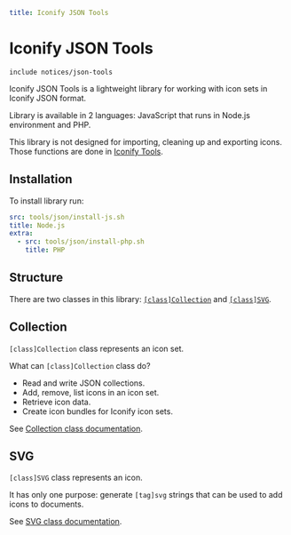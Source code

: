 ```yaml
title: Iconify JSON Tools
```

# Iconify JSON Tools

`include notices/json-tools`

Iconify JSON Tools is a lightweight library for working with icon sets in Iconify JSON format.

Library is available in 2 languages: JavaScript that runs in Node.js environment and PHP.

This library is not designed for importing, cleaning up and exporting icons. Those functions are done in [Iconify Tools](../node/index.md).

## Installation

To install library run:

```yaml
src: tools/json/install-js.sh
title: Node.js
extra:
  - src: tools/json/install-php.sh
    title: PHP
```

## Structure

There are two classes in this library: [`[class]Collection`](./collection.md) and [`[class]SVG`](./svg.md).

## Collection

`[class]Collection` class represents an icon set.

What can `[class]Collection` class do?

- Read and write JSON collections.
- Add, remove, list icons in an icon set.
- Retrieve icon data.
- Create icon bundles for Iconify icon sets.

See [Collection class documentation](./collection.md).

## SVG

`[class]SVG` class represents an icon.

It has only one purpose: generate `[tag]svg` strings that can be used to add icons to documents.

See [SVG class documentation](./svg.md).

